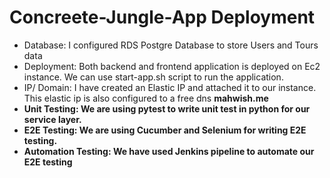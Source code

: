 # Concreete-Jungle-App Deployment

- Database: I configured RDS Postgre Database to store Users and Tours data
- Deployment: Both backend and frontend application is deployed on Ec2 instance. We can use start-app.sh script to run the application.
- IP/ Domain: I have created an Elastic IP and attached it to our instance. This elastic ip is also configured to a free dns <strong>mahwish.me<strong>
- Unit Testing: We are using pytest to write unit test in python for our service layer.
- E2E Testing: We are using Cucumber and Selenium for writing E2E testing.
- Automation Testing: We have used Jenkins pipeline to automate our E2E testing

